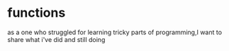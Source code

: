 # functions
as a one who struggled for learning tricky parts of programming,I want to share what i've did and still doing
